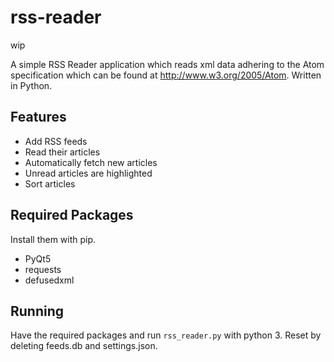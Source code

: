 # rss-reader

wip

A simple RSS Reader application which reads xml data adhering to the Atom specification which can be found at <http://www.w3.org/2005/Atom>. Written in Python.

## Features

* Add RSS feeds
* Read their articles
* Automatically fetch new articles
* Unread articles are highlighted
* Sort articles

## Required Packages

Install them with pip.

* PyQt5
* requests
* defusedxml

## Running

Have the required packages and run `rss_reader.py` with python 3. Reset by deleting feeds.db and settings.json.